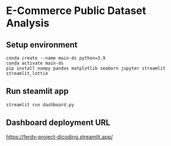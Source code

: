# E-Commerce Public Dataset Analysis

## Setup environment
```
conda create --name main-ds python=3.9
conda activate main-ds
pip install numpy pandas matplotlib seaborn jupyter streamlit streamlit_lottie
```

## Run steamlit app
```
streamlit run dashboard.py
```

## Dashboard deployment URL
https://ferdy-project-dicoding.streamlit.app/


